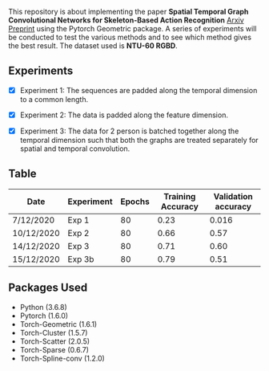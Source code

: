 This repository is about implementing the paper **Spatial Temporal Graph Convolutional Networks for Skeleton-Based Action Recognition** [Arxiv Preprint](https://arxiv.org/abs/1801.07455) using the Pytorch Geometric package. 
A series of experiments will be conducted to test the various methods and to see which method gives the best result. The dataset used is **NTU-60 RGBD**. 

## Experiments 
- [x] Experiment 1: The sequences are padded along the temporal dimension to a common length.
- [x] Experiment 2: The data is padded along the feature dimension.
- [x] Experiment 3: The data for 2 person is batched together along the temporal dimension such that both the graphs are treated separately for spatial and temporal convolution.


## Table

Date           |Experiment |Epochs  | Training Accuracy | Validation accuracy
---------------|-----------|--------|-------------------|--------------------
7/12/2020      |Exp 1      | 80     |     0.23          |  0.016
10/12/2020     |Exp 2      | 80     |     0.66          |  0.57
14/12/2020     |Exp 3      | 80     |     0.71          |  0.60
15/12/2020     |Exp 3b     | 80     |     0.79          |  0.51 

## Packages Used
+ Python (3.6.8)
+ Pytorch (1.6.0)
+ Torch-Geometric (1.6.1)
+ Torch-Cluster (1.5.7)
+ Torch-Scatter (2.0.5)
+ Torch-Sparse (0.6.7)
+ Torch-Spline-conv (1.2.0)
 
